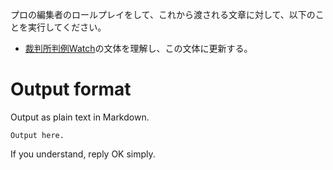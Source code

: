 プロの編集者のロールプレイをして、これから渡される文章に対して、以下のことを実行してください。

- [裁判所判例Watch](https://kanz.jp/hanrei/)の文体を理解し、この文体に更新する。

# Output format

Output as plain text in Markdown.

```
Output here.
```

If you understand, reply OK simply.
